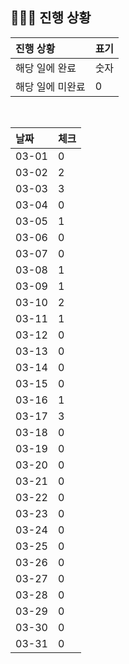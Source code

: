 ## 🧑🏻‍💻 진행 상황

| 진행 상황            | 표기  |
|:-----------------|:----|
| 해당 일에 완료      | 숫자   |
| 해당 일에 미완료    | 0   |



<br>

| 날짜  | 체크 |
|:------|:----|
| 03-01 | 0 |
| 03-02 | 2 |
| 03-03 | 3 |
| 03-04 | 0 |
| 03-05 | 1 |
| 03-06 | 0 |
| 03-07 | 0 |
| 03-08 | 1 |
| 03-09 | 1 |
| 03-10 | 2 |
| 03-11 | 1 |
| 03-12 | 0 |
| 03-13 | 0 |
| 03-14 | 0 |
| 03-15 | 0 |
| 03-16 | 1 |
| 03-17 | 3 |
| 03-18 | 0 |
| 03-19 | 0 |
| 03-20 | 0 |
| 03-21 | 0 |
| 03-22 | 0 |
| 03-23 | 0 |
| 03-24 | 0 |
| 03-25 | 0 |
| 03-26 | 0 |
| 03-27 | 0 |
| 03-28 | 0 |
| 03-29 | 0 |
| 03-30 | 0 |
| 03-31 | 0 |

